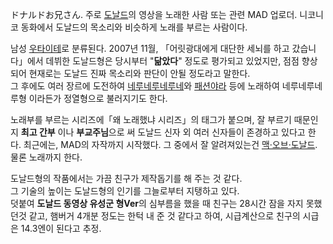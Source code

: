 ドナルドお兄さん. 주로 [도날드](%EB%A1%9C%EB%82%A0%EB%93%9C.md)의 영상을 노래한 사람 또는 관련 MAD
업로더. 니코니코 동화에서 도날드의 목소리와 비슷하게 노래를 부르는 사람이다.

남성 [우타이테](%EC%9A%B0%ED%83%80%EC%9D%B4%ED%85%8C.md)로 분류된다. 2007년 11월,
「어릿광대에게 대단한 세뇌를 하고 갔습니다」에서 데뷔한 도날드형은 당시부터 "**닮았다**" 정도로 평가되고 있었지만, 점점 향상되어
현재로는 도날드 진짜 목소리와 판단이 안될 정도라고 말한다.  
그 후에도 여러 장르에 도전하여 [네루네루네루네](%EB%84%A4%EB%A3%A8%EB%84%A4%EB%A3%A8%EB%84%A4%EB%A3%A8%EB%84%A4.md)와 [패션야라](%ED%8C%A8%EC%85%98%EC%95%BC%EB%9D%BC.md) 등에
노래하여 네루네루네루형 이라든가 정열형으로 불러지기도 한다.

노래부를 부르는 시리즈에「왜 노래했냐 시리즈」의 태그가 붙으며, 잘 부르기 때문인지 **최고 간부** 이나 **부교주님**으로 써 도날드
신자 외 여러 신자들이 존경하고 있다고 한다. 최근에는, MAD의 자작까지 시작했다. 그 중에서 잘 알려져있는건
[맥·오브·도날드](http://youtu.be/Z6QF_H-qLgE). 물론 노래까지 한다.

도날드형의 작품에서는 가끔 친구가 제작돕기를 해 주는 것 같다.  
그 기술의 높이는 도날드형의 인기를 그늘로부터 지탱하고 있다.  
덧붙여 **도날드 동영상 유성군 형Ver**의 심부름을 했을 때 친구는 28시간 잠을 자지 못했던것 같고, 햄버거 4개분 정도는 한턱 내 준
것 같다고 하여, 시급계산으로 친구의 시급은 14.3엔이 된다고 추정.

